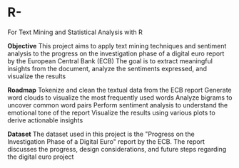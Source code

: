 # R-
For Text Mining and Statistical Analysis with R

**Objective**
This project aims to apply text mining techniques and sentiment analysis to the progress on the investigation phase of a digital euro report by the European Central Bank (ECB)
The goal is to extract meaningful insights from the document, analyze the sentiments expressed, and visualize the results

**Roadmap**
Tokenize and clean the textual data from the ECB report
Generate word clouds to visualize the most frequently used words
Analyze bigrams to uncover common word pairs
Perform sentiment analysis to understand the emotional tone of the report
Visualize the results using various plots to derive actionable insights

**Dataset**
The dataset used in this project is the "Progress on the Investigation Phase of a Digital Euro" report by the ECB. The report discusses the progress, design considerations, and future steps regarding the digital euro project
